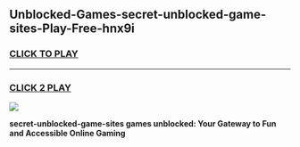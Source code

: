 
## Unblocked-Games-secret-unblocked-game-sites-Play-Free-hnx9i
<h3>
<a href="https://premium76.site?title=secret-unblocked-game-sites&ref=18A1">CLICK TO PLAY</a></h3>
<hr>

<h3>
<a href="https://premium76.site?title=secret-unblocked-game-sites&ref=18A1">CLICK 2 PLAY</a>
  
</h3>

<a href="https://premium76.site?title=secret-unblocked-game-sites&ref=18A1"><img src="https://clearcache.store/games.png"></a>


**secret-unblocked-game-sites games unblocked: Your Gateway to Fun and Accessible Online Gaming**
